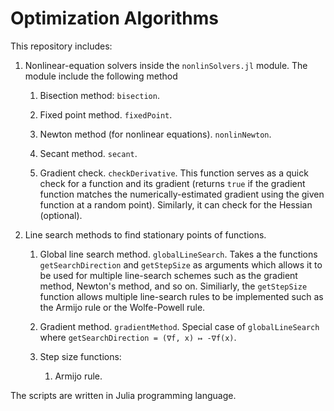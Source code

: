 # Optimization Algorithms

This repository includes:
1.  Nonlinear-equation solvers inside the `nonlinSolvers.jl` module. The module include the following method
    1. Bisection method: `bisection`.
    2. Fixed point method. `fixedPoint`.
    3. Newton method (for nonlinear equations). `nonlinNewton`.
    4. Secant method. `secant`.

    5. Gradient check. `checkDerivative`. This function serves as a quick check for a function and its gradient (returns `true` if the gradient function matches the numerically-estimated gradient using the given function at a random point). Similarly, it can check for the Hessian (optional).

2. Line search methods to find stationary points of functions.
    1. Global line search method. `globalLineSearch`. Takes a the functions `getSearchDirection` and `getStepSize` as arguments which allows it to be used for multiple line-search schemes such as the gradient method, Newton's method, and so on. Similiarly, the `getStepSize` function allows multiple line-search rules to be implemented such as the Armijo rule or the Wolfe-Powell rule.

    2. Gradient method. `gradientMethod`. Special case of `globalLineSearch` where `getSearchDirection = (∇f, x) ↦ -∇f(x)`.

    3. Step size functions:
        1.  Armijo rule.


The scripts are written in Julia programming language.

